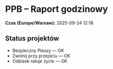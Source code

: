 # PPB – Raport godzinowy
**Czas (Europe/Warsaw):** 2025-09-24 12:18

## Status projektów
- Bezpieczny Pieszy — OK
- Zwolnij przy przejściu — OK
- Odblask ratuje życie — OK

